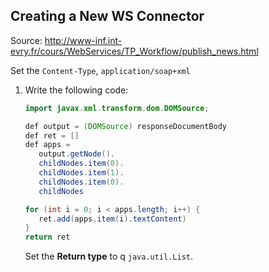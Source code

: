 Creating a New WS Connector
---------------------------

Source: <http://www-inf.int-evry.fr/cours/WebServices/TP_Workflow/publish_news.html>

Set the ``Content-Type``, ``application/soap+xml``

1. Write the following code:

    ```java
    import javax.xml.transform.dom.DOMSource;

    def output = (DOMSource) responseDocumentBody
    def ret = []
    def apps =
       output.getNode().
       childNodes.item(0).
       childNodes.item(1).
       childNodes.item(0).
       childNodes

    for (int i = 0; i < apps.length; i++) {
       ret.add(apps.item(i).textContent)
    }
    return ret
    ```

    Set the **Return type** to q ``java.util.List``.
    